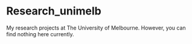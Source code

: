 # Research_unimelb
My research projects at The University of Melbourne. However, you can find nothing here currently. 
